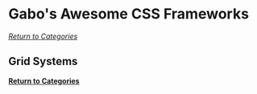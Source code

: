 # Gabo's Awesome CSS Frameworks

[_Return to Categories_](readme.md)


## Grid Systems





[**Return to Categories**](https://github.com/gabrielizalo/awesome-css-frameworks/blob/master/readme.md)
